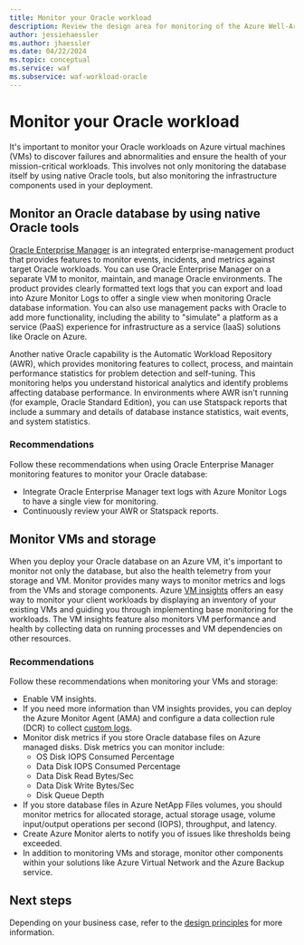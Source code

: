 ```yaml
---
title: Monitor your Oracle workload
description: Review the design area for monitoring of the Azure Well-Architected Framework. See how to apply these principles to Oracle on Azure IaaS workloads.
author: jessiehaessler
ms.author: jhaessler
ms.date: 04/22/2024
ms.topic: conceptual
ms.service: waf
ms.subservice: waf-workload-oracle
---
```


# Monitor your Oracle workload

It's important to monitor your Oracle workloads on Azure virtual machines (VMs) to discover failures and abnormalities and ensure the health of your mission-critical workloads. This involves not only monitoring the database itself by using native Oracle tools, but also monitoring the infrastructure components used in your deployment.

## Monitor an Oracle database by using native Oracle tools

[Oracle Enterprise Manager](https://docs.oracle.com/en/enterprise-manager) is an integrated enterprise-management product that provides features to monitor events, incidents, and metrics against target Oracle workloads. You can use Oracle Enterprise Manager on a separate VM to monitor, maintain, and manage Oracle environments. The product provides clearly formatted text logs that you can export and load into Azure Monitor Logs to offer a single view when monitoring Oracle database information. You can also use management packs with Oracle to add more functionality, including the ability to "simulate" a platform as a service (PaaS) experience for infrastructure as a service (IaaS) solutions like Oracle on Azure.

Another native Oracle capability is the Automatic Workload Repository (AWR), which provides monitoring features to collect, process, and maintain performance statistics for problem detection and self-tuning. This monitoring helps you understand historical analytics and identify problems affecting database performance. In environments where AWR isn't running (for example, Oracle Standard Edition), you can use Statspack reports that include a summary and details of database instance statistics, wait events, and system statistics.

### Recommendations

Follow these recommendations when using Oracle Enterprise Manager monitoring features to monitor your Oracle database:

- Integrate Oracle Enterprise Manager text logs with Azure Monitor Logs to have a single view for monitoring.
- Continuously review your AWR or Statspack reports.

## Monitor VMs and storage

When you deploy your Oracle database on an Azure VM, it's important to monitor not only the database, but also the health telemetry from your storage and VM. Monitor provides many ways to monitor metrics and logs from the VMs and storage components. Azure [VM insights](/azure/azure-monitor/vm/vminsights-enable-portal) offers an easy way to monitor your client workloads by displaying an inventory of your existing VMs and guiding you through implementing base monitoring for the workloads. The VM insights feature also monitors VM performance and health by collecting data on running processes and VM dependencies on other resources.

### Recommendations

Follow these recommendations when monitoring your VMs and storage:

- Enable VM insights.
- If you need more information than VM insights provides, you can deploy the Azure Monitor Agent (AMA) and configure a data collection rule (DCR) to collect [custom logs](/azure/azure-monitor/agents/data-collection-text-log).
- Monitor disk metrics if you store Oracle database files on Azure managed disks. Disk metrics you can monitor include:
  - OS Disk IOPS Consumed Percentage
  - Data Disk IOPS Consumed Percentage
  - Data Disk Read Bytes/Sec
  - Data Disk Write Bytes/Sec
  - Disk Queue Depth
- If you store database files in Azure NetApp Files volumes, you should monitor metrics for allocated storage, actual storage usage, volume input/output operations per second (IOPS), throughput, and latency.
- Create Azure Monitor alerts to notify you of issues like thresholds being exceeded.
- In addition to monitoring VMs and storage, monitor other components within your solutions like Azure Virtual Network and the Azure Backup service.

## Next steps

Depending on your business case, refer to the [design principles](review-design-principles.md) for more information.
